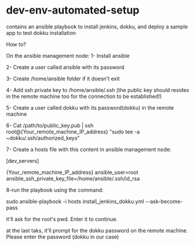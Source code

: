 # dev-env-automated-setup
contains an ansible playbook to install jenkins, dokku, and deploy a sample app to test dokku installation

How to?

On the ansible management node:
1- Install ansible

2- Create a user called ansible with its password

3- Create /home/ansible folder if it doesn't exit

4- Add ssh private key to /home/ansible/.ssh (the public key should resides in the remote machine too for the connection to be established!)

5- Create a user called dokku with its password(dokku) in the remote machine

6- Cat /path/to/public_key.pub | ssh root@{Your_remote_machine_IP_address} "sudo tee -a ~dokku/.ssh/authorized_keys"

7- Create a hosts file with this content in ansible management node:


[dev_servers]


{Your_remote_machine_IP_address} ansible_user=root ansible_ssh_private_key_file=/home/ansible/.ssh/id_rsa


8-run the playbook using the command:

sudo ansible-playbook -i hosts install_jenkins_dokku.yml --ask-become-pass

it'll ask for the root's pwd. Enter it to continue.

at the last taks, it'll prompt for the dokku password on the remote machine. Please enter the password (dokku in our case)



